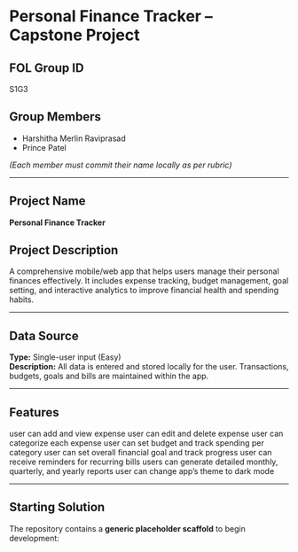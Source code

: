 # Personal Finance Tracker – Capstone Project

## FOL Group ID
S1G3

## Group Members
- Harshitha Merlin Raviprasad
- Prince Patel

*(Each member must commit their name locally as per rubric)*

---

## Project Name
**Personal Finance Tracker**

## Project Description
A comprehensive mobile/web app that helps users manage their personal finances effectively. It includes expense tracking, budget management, goal setting, and interactive analytics to improve financial health and spending habits.

---

## Data Source
**Type:** Single-user input (Easy)  
**Description:** All data is entered and stored locally for the user. Transactions, budgets, goals and bills are maintained within the app.  

---

## Features

user can add and view expense
user can edit and delete expense 
user can categorize each expense 
user can set budget and track spending per category
user can set overall financial goal and track progress
user can receive reminders for recurring bills
users can generate detailed monthly, quarterly, and yearly reports
user can change app’s theme to dark mode

---

## Starting Solution
The repository contains a **generic placeholder scaffold** to begin development:

